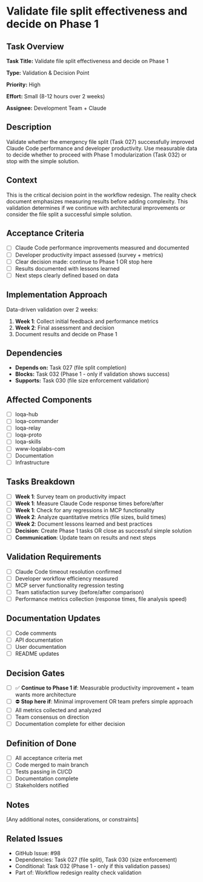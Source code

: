 # Validate file split effectiveness and decide on Phase 1

## Task Overview
**Task Title:** Validate file split effectiveness and decide on Phase 1

**Type:** Validation & Decision Point

**Priority:** High

**Effort:** Small (8-12 hours over 2 weeks)

**Assignee:** Development Team + Claude

## Description
Validate whether the emergency file split (Task 027) successfully improved Claude Code performance and developer productivity. Use measurable data to decide whether to proceed with Phase 1 modularization (Task 032) or stop with the simple solution.

## Context
This is the critical decision point in the workflow redesign. The reality check document emphasizes measuring results before adding complexity. This validation determines if we continue with architectural improvements or consider the file split a successful simple solution.

## Acceptance Criteria
- [ ] Claude Code performance improvements measured and documented
- [ ] Developer productivity impact assessed (survey + metrics)
- [ ] Clear decision made: continue to Phase 1 OR stop here
- [ ] Results documented with lessons learned
- [ ] Next steps clearly defined based on data

## Implementation Approach
Data-driven validation over 2 weeks:
1. **Week 1**: Collect initial feedback and performance metrics
2. **Week 2**: Final assessment and decision
3. Document results and decide on Phase 1

## Dependencies
- **Depends on:** Task 027 (file split completion)
- **Blocks:** Task 032 (Phase 1 - only if validation shows success)
- **Supports:** Task 030 (file size enforcement validation)

## Affected Components
- [ ] loqa-hub
- [ ] loqa-commander
- [ ] loqa-relay
- [ ] loqa-proto
- [ ] loqa-skills
- [ ] www-loqalabs-com
- [ ] Documentation
- [ ] Infrastructure

## Tasks Breakdown
- [ ] **Week 1**: Survey team on productivity impact
- [ ] **Week 1**: Measure Claude Code response times before/after
- [ ] **Week 1**: Check for any regressions in MCP functionality
- [ ] **Week 2**: Analyze quantitative metrics (file sizes, build times)
- [ ] **Week 2**: Document lessons learned and best practices
- [ ] **Decision**: Create Phase 1 tasks OR close as successful simple solution
- [ ] **Communication**: Update team on results and next steps

## Validation Requirements
- [ ] Claude Code timeout resolution confirmed
- [ ] Developer workflow efficiency measured
- [ ] MCP server functionality regression testing
- [ ] Team satisfaction survey (before/after comparison)
- [ ] Performance metrics collection (response times, file analysis speed)

## Documentation Updates
- [ ] Code comments
- [ ] API documentation
- [ ] User documentation
- [ ] README updates

## Decision Gates
- [ ] ✅ **Continue to Phase 1 if**: Measurable productivity improvement + team wants more architecture
- [ ] ⛔ **Stop here if**: Minimal improvement OR team prefers simple approach
- [ ] All metrics collected and analyzed
- [ ] Team consensus on direction
- [ ] Documentation complete for either decision

## Definition of Done
- [ ] All acceptance criteria met
- [ ] Code merged to main branch
- [ ] Tests passing in CI/CD
- [ ] Documentation complete
- [ ] Stakeholders notified

## Notes
[Any additional notes, considerations, or constraints]

## Related Issues
- GitHub Issue: #98
- Dependencies: Task 027 (file split), Task 030 (size enforcement)
- Conditional: Task 032 (Phase 1 - only if this validation passes)
- Part of: Workflow redesign reality check validation